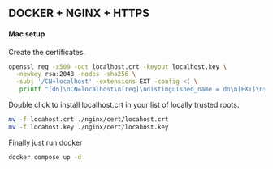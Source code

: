 ## DOCKER + NGINX + HTTPS

#### Mac setup
Create the certificates.

```bash
openssl req -x509 -out localhost.crt -keyout localhost.key \
  -newkey rsa:2048 -nodes -sha256 \
  -subj '/CN=localhost' -extensions EXT -config <( \
   printf "[dn]\nCN=localhost\n[req]\ndistinguished_name = dn\n[EXT]\nsubjectAltName=DNS:localhost\nkeyUsage=digitalSignature\nextendedKeyUsage=serverAuth")
```

Double click to install localhost.crt in your list of locally trusted roots.

```bash
mv -f locahost.crt ./nginx/cert/locahost.crt
mv -f locahost.key ./nginx/cert/locahost.key
```

Finally just run docker

```bash
docker compose up -d
```

